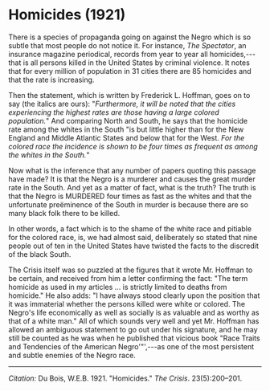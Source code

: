 <!--
title:   Homicides
author:  Du Bois, W.E.B.
journal: The Crisis
year:    1921
volume:  23
issue:   5
pages:   200-201
-->
# Homicides (1921)

There is a species of propaganda going on against the Negro which is so subtle that most people do not notice it. For instance, *The Spectator*, an insurance magazine periodical, records from year to year all homicides,---that is all persons killed in the United States by criminal violence. It notes that for every million of population in 31 cities there are 85 homicides and that the rate is increasing. 

Then the statement, which is written by Frederick L. Hoffman, goes on to say (the italics are ours): "*Furthermore, it will be noted that the cities experiencing the highest rates are those having a large colored population.*" And comparing North and South, he says that the homicide rate among the whites in the South "is but little higher than for the New England and Middle Atlantic States and below that for the West. *For the colored race the incidence is shown to be four times as frequent as among the whites in the South.*" 

Now what is the inference that any number of papers quoting this passage have made? It is that the Negro is a murderer and causes the great murder rate in the South. And yet as a matter of fact, what is the truth? The truth is that the Negro is MURDERED four times as fast as the whites and that the unfortunate preëminence of the South in murder is because there are so many black folk there to be killed. 

In other words, a fact which is to the shame of the white race and pitiable for the colored race, is, we had almost said, deliberately so stated that nine people out of ten in the United States have twisted the facts to the discredit of the black South. 

<span class="small-caps">The Crisis</span> itself was so puzzled at the figures that it wrote Mr. Hoffman to be certain, and received from him a letter confirming the fact: "The term homicide as used in my articles … is strictly limited to deaths from homicide." He also adds: "I have always stood clearly upon the position that it was immaterial whether the persons killed were white or colored. The Negro's life economically as well as socially is as valuable and as worthy as that of a white man." All of which sounds very well and yet Mr. Hoffman has allowed an ambiguous statement to go out under his signature, and he may still be counted as he was when he published that vicious book "Race Traits and Tendencies of the American Negro'"',---as one of the most persistent and subtle enemies of the Negro race.

_________________
*Citation:* Du Bois, W.E.B. 1921. "Homicides." *The Crisis*. 23(5):200&ndash;201.